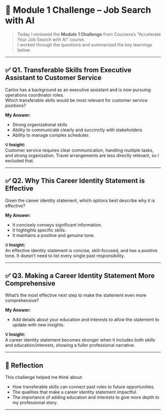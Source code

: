 # 📘 Module 1 Challenge – Job Search with AI

> Today I reviewed the **Module 1 Challenge** from Coursera’s "Accelerate Your Job Search with AI" course.  
> I worked through the questions and summarized the key learnings below.

---

## ✅ Q1. Transferable Skills from Executive Assistant to Customer Service

Carlos has a background as an executive assistant and is now pursuing operations coordinator roles.  
Which transferable skills would be most relevant for customer service positions?

**My Answer:**
- Strong organizational skills  
- Ability to communicate clearly and succinctly with stakeholders  
- Ability to manage complex schedules  

**💡 Insight:**  
Customer service requires clear communication, handling multiple tasks, and strong organization. Travel arrangements are less directly relevant, so I excluded that.

---

## ✅ Q2. Why This Career Identity Statement is Effective

Given the career identity statement, which options best describe why it is effective?

**My Answer:**
- It concisely conveys significant information.  
- It highlights specific skills.  
- It maintains a positive and genuine tone.  

**💡 Insight:**  
An effective identity statement is concise, skill-focused, and has a positive tone. It doesn’t need to list every single past responsibility.

---

## ✅ Q3. Making a Career Identity Statement More Comprehensive

What’s the most effective next step to make the statement even more comprehensive?

**My Answer:**
- Add details about your education and interests to allow the statement to update with new insights.  

**💡 Insight:**  
A career identity statement becomes stronger when it includes both skills and education/interests, showing a fuller professional narrative.

---

## 📝 Reflection

This challenge helped me think about:
- How transferable skills can connect past roles to future opportunities.  
- The qualities that make a career identity statement impactful.  
- The importance of adding education and interests to give more depth to my professional story.

---
